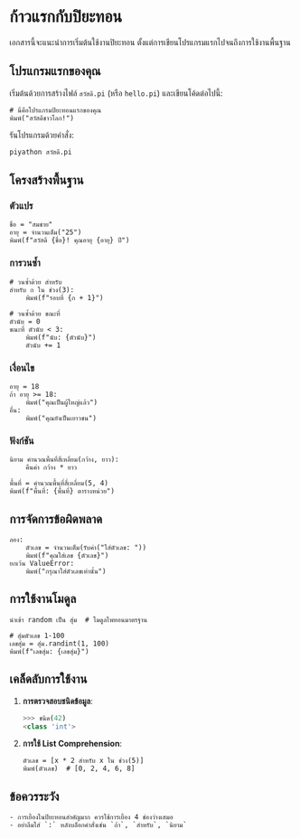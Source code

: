 # ก้าวแรกกับปิยะทอน

เอกสารนี้จะแนะนำการเริ่มต้นใช้งานปิยะทอน ตั้งแต่การเขียนโปรแกรมแรกไปจนถึงการใช้งานพื้นฐาน

## โปรแกรมแรกของคุณ

เริ่มต้นด้วยการสร้างไฟล์ `สวัสดี.pi` (หรือ `hello.pi`) และเขียนโค้ดต่อไปนี้:

```piyathon
# นี่คือโปรแกรมปิยะทอนแรกของคุณ
พิมพ์("สวัสดีชาวโลก!")
```

รันโปรแกรมด้วยคำสั่ง:

```bash
piyathon สวัสดี.pi
```
<!--
## การใช้งาน Interactive Shell

ปิยะทอนมาพร้อมกับ Interactive Shell ที่ช่วยให้คุณทดลองเขียนโค้ดได้ทันที:

1. เปิด Interactive Shell:

```bash
piyathon
```

1. ทดลองพิมพ์คำสั่งต่างๆ:

```piyathon
>>> พิมพ์("สวัสดี")
สวัสดี
>>> 1 + 1
2
>>> ช่วง(5)
ช่วง(0, 1, 2, 3, 4)
```
-->

## โครงสร้างพื้นฐาน

### ตัวแปร

```piyathon
ชื่อ = "สมชาย"
อายุ = จำนวนเต็ม("25")
พิมพ์(f"สวัสดี {ชื่อ}! คุณอายุ {อายุ} ปี")
```

### การวนซ้ำ

```piyathon
# วนซ้ำด้วย สำหรับ
สำหรับ ก ใน ช่วง(3):
    พิมพ์(f"รอบที่ {ก + 1}")

# วนซ้ำด้วย ขณะที่
ตัวนับ = 0
ขณะที่ ตัวนับ < 3:
    พิมพ์(f"นับ: {ตัวนับ}")
    ตัวนับ += 1
```

### เงื่อนไข

```piyathon
อายุ = 18
ถ้า อายุ >= 18:
    พิมพ์("คุณเป็นผู้ใหญ่แล้ว")
อื่น:
    พิมพ์("คุณยังเป็นเยาวชน")
```

### ฟังก์ชัน

```piyathon
นิยาม คำนวณพื้นที่สี่เหลี่ยม(กว้าง, ยาว):
    คืนค่า กว้าง * ยาว

พื้นที่ = คำนวณพื้นที่สี่เหลี่ยม(5, 4)
พิมพ์(f"พื้นที่: {พื้นที่} ตารางหน่วย")
```

## การจัดการข้อผิดพลาด

```piyathon
ลอง:
    ตัวเลข = จำนวนเต็ม(รับค่า("ใส่ตัวเลข: "))
    พิมพ์(f"คุณใส่เลข {ตัวเลข}")
ยกเว้น ValueError:
    พิมพ์("กรุณาใส่ตัวเลขเท่านั้น")
```

## การใช้งานโมดูล

```piyathon
นำเข้า random เป็น สุ่ม  # โมดูลไพทอนมาตรฐาน

# สุ่มตัวเลข 1-100
เลขสุ่ม = สุ่ม.randint(1, 100)
พิมพ์(f"เลขสุ่ม: {เลขสุ่ม}")
```

## เคล็ดลับการใช้งาน

<!--
1. **การใช้ Help**:

   ```piyathon
   >>> ช่วยเหลือ(พิมพ์)  # แสดงคำอธิบายฟังก์ชัน
   ```
-->

1. **การตรวจสอบชนิดข้อมูล**:

   ```python
   >>> ชนิด(42)
   <class 'int'>
   ```

1. **การใช้ List Comprehension**:

   ```piyathon
   ตัวเลข = [x * 2 สำหรับ x ใน ช่วง(5)]
   พิมพ์(ตัวเลข)  # [0, 2, 4, 6, 8]
   ```

## ข้อควรระวัง

```{warning}
- การเยื้องในปิยะทอนสำคัญมาก ควรใช้การเยื้อง 4 ช่องว่างเสมอ
- อย่าลืมใส่ `:` หลังบล็อกคำสั่งเช่น `ถ้า`, `สำหรับ`, `นิยาม`
```
